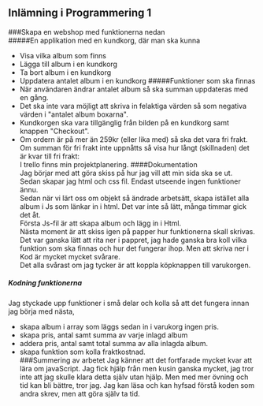 ## Inlämning i Programmering 1
###Skapa en webshop med funktionerna nedan  
#####En applikation med en kundkorg, där man ska kunna
* Visa vilka album som finns
* Lägga till album i en kundkorg
* Ta bort album i en kundkorg
* Uppdatera antalet album i en kundkorg
#####Funktioner som ska finnas
* När användaren ändrar antalet album så ska summan uppdateras med en gång.
* Det ska inte vara möjligt att skriva in felaktiga värden så som negativa värden i "antalet album boxarna".
* Kundkorgen ska vara tillgänglig från bilden på en kundkorg samt knappen "Checkout".
* Om ordern är på mer än 259kr (eller lika med) så ska det vara fri frakt. Om summan för fri frakt inte uppnåtts så visa hur långt (skillnaden) det är kvar till fri frakt:  
I trello finns min projektplanering.
####Dokumentation  
Jag börjar med att göra skiss på hur jag vill att min sida ska se ut.   
Sedan skapar jag html och css fil. Endast utseende ingen funktioner ännu.  
Sedan när vi lärt oss om objekt så ändrade arbetsätt, skapa istället  alla album i Js som länkar in i html. 
Det var inte så lätt, många timmar gick det åt.   
Första Js-fil är att skapa album och lägg in i Html.  
Nästa moment är att skiss igen på papper hur funktionerna skall skrivas.
Det var ganska lätt att rita ner i pappret, jag hade ganska bra koll vilka funktion som ska finnas och hur det fungerar ihop.
Men att skriva ner i Kod är mycket mycket svårare.   
Det alla svårast om jag tycker är att koppla köpknappen till varukorgen.
##### Kodning funktionerna
Jag styckade upp funktioner i små delar och kolla så att det fungera innan jag börja med nästa,   
* skapa album i array som läggs sedan in i varukorg ingen pris.
* skapa pris, antal samt summa av varje inlagd album
* addera pris, antal samt total summa av alla inlagda album.
* skapa funktion som kolla fraktkostnad.  
###Summering av arbetet
Jag känner att det fortfarade mycket kvar att lära om javaScript. Jag fick hjälp från men kusin ganska mycket, 
jag tror inte att jag skulle klara detta själv utan hjälp. 
Men med mer övning och tid kan bli bättre, tror jag.
Jag kan läsa och kan hyfsad förstå koden som andra skrev, men att göra själv ta tid.







